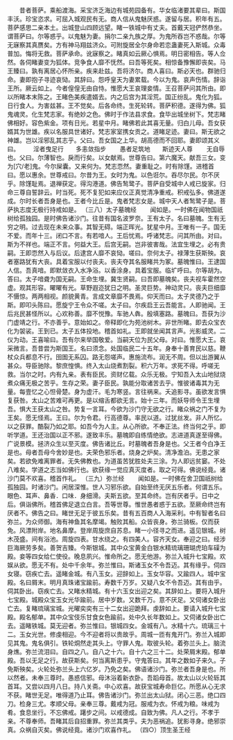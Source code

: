 <!-- { "loadSidebar": true } -->
　　昔者菩萨。乘船渡海。采宝济乏海边有城苑园备有。华女临渚要其辈曰。斯国丰沃。珍宝恣求。可屈入城观民有无。商人信从鬼魅厌惑。遂留与居。积年有五。菩萨感思二亲本土。出城登山四顾远望。睹一铁城中有丈夫。首戴天冠俨然恭坐。谓菩萨曰。尔等惑乎。以鬼魅为妻。捐尔二亲九族之厚。为鬼所吞岂不惑哉。尔等无寐察其真赝矣。方有神马翔兹济众。可附旋居全尔身命若恋蛊妻死入斯城。众毒普加。悔将无救。菩萨承命。讹寐察之。睹真如云厥心惧焉。明日密相告。等人佥然。各伺睹妻变为狐体。竞争食人靡不怃然。曰吾等死矣。相惊备豫懈即丧矣。马王臻曰。孰有离居心怀所亲。疾来赴兹。吾将济尔。商人喜曰。斯必天也。群驰归命。妻即抱子寻迹哀恸。其辞曰。怨呼皇天为妻累载。今以为鬼。哀声伤情。辞诣王所。厥云如上。今者偟偟无由自恃。惟愿大王哀理妾情。王召菩萨问其所由。即以所睹本末陈之。王睹色美疾遣婿去。内之后宫为其淫荒。国正纷乱。鬼化为狐。日行食人。为害兹甚。王不觉矣。后各命终。生死轮转。菩萨积德。遂得为佛。狐鬼魂灵。化生梵志家。有绝妙之色。佛时于作法县求食。食毕出城坐树下。梵志睹佛相好。容色紫金。项有日光。若星中月。睹佛若此其喜无量。归白儿母。吾女获婿其为世雄。疾以名服具世诸好。梵志家室携女贡之。道睹足迹。妻曰。斯无欲之神雄。岂以淫邪乱其志乎。父曰。吾女国之上华。胡高德而不回耶。妻即颂其义曰。
　　淫者曳足行　　多恚敛指步
　　愚者足筑地　　斯迹天人尊
　　无自辱也。父曰。尔薄智也。戾而行矣。以女献焉。世尊告曰。第六魔天。献吾三女。变为[穴/老]鬼。今尔屎囊。又来何为。梵志恧然。妻重耻之。时有除馑。进稽首曰。愿以惠余。世尊戒曰。尔昔为王。女时为鬼。以色诳尔。吞尽尔民。尔不厌乎。除馑耻焉。退禅获定。得沟港道。佛告鹙鹭子。菩萨自受城中人戒已旋家。归命三尊自誓辞云。时当死。死不复犯如来应仪正真觉清净重戒。积戒弘多。佛道遂成。尔时长者吾身是也。王者今比丘是。鬼者梵志女是。城中天人者鹙鹭子是。菩萨执志度无极行持戒如是。
（三八）太子墓魄经
　　闻如是。一时佛在闻物国祇树给孤独园。是时佛告诸沙门。往昔有国名波罗奈。王有太子。名曰墓魄。生有无穷之明。过去现在未来众事。其智无碍。端正晖光。犹星中月。王唯有一子。国无不爱。而年十三。闭口不言。有若喑人。王后忧焉。呼诸梵志。问其所由。对曰。斯为不祥也。端正不言。何益大王。后宫无嗣。岂非彼害哉。法宜生埋之。必有贵嗣。王即恧然入与后议。后逮宫人靡不哀恸。嗟曰。奈何太子。禄薄生获斯殃。哀者塞路犹有大丧。具着宝服以付丧夫。丧夫夺其名服睹共为冢。墓魄惟曰。王逮国人信。吾真喑。即默敛衣入水净浴。以香涂身。具着宝服。临圹呼曰。尔等胡为。答曰。太子喑聋为国无嗣。王命生埋。冀生贤嗣。曰吾即墓魄矣。丧夫视车霍然空虚。观其形容。曜曜有光。草野遐迩犹日之明。圣灵巨势。神动灵只。丧夫巨细靡不慑惊。两两相视。颜貌黄青。言成文章靡不畏焉。仰天而曰。太子灵德乃之于斯。即叩头陈曰。愿旋宁王令众不嗟。太子曰。尔疾启王云吾能言。人即驰闻。王后兆民甚怪所以。心欢称善。靡不悦豫。车驰人犇。殷填塞路。墓魄曰。吾获为沙门虚靖之行。不亦善乎。意始如之。帝释即化为苑池树木。非世所睹。即去众宝衣化为袈裟。王到已。太子五体投地。稽首如礼。王即就坐闻其言声。光影威灵。二仪为动。王喜喻曰。吾有尔来举国敬爱。当嗣天位为民父母。对曰。惟愿大王。哀采微言。吾昔尝为斯国王。名曰须念。处国临民二十五年。身奉十善育民以慈。鞭杖众兵都息不行。囹圄无系囚。路无怨嗟声。惠施流布。润无不周。但以出游翼从甚众。导臣驰除。黎庶惶惧。终入太山烧煮割裂。积六万年。求死不得。呼嗟无救。当尔之时。内有九亲。表有臣民。资财亿载。众乐无极。宁知吾入太山地狱烧煮众痛无极之苦乎。生存之荣。妻子臣民。孰能分取诸苦去乎。惟彼诸毒其为无量。每壹忆之心怛骨楚。身为虚汗。毛为寒竖。言往祸来。夭追影寻。虽欲发言惧复获咎。太山之苦难可再更。是以缩舌都欲无言。始十三年。而妖导师令王生埋吾。惧大王获太山之咎。势复一言耳。今欲为沙门守无欲之行。睹众祸之门不复为王矣。愿无怪焉。王曰。尔为令君。行高德尊。率民以道。过犹丝发。非人所忆。以之获罪。酷裂乃如之耶。如吾今为人主。从心所欲。不奉正法。终当何之乎。即听学道。王还治国以正不邪。遂致丰乐。墓魄即自练情绝欲。志进道真遂至得佛。广说景模。拯济众生以至灭度。佛告诸比丘。时墓魄者吾身是也。父王者今白净王是也。母者吾母今舍妙是也。夫荣色邪乐者。烧身之炉矣。清净澹泊。无患之家矣。若欲免难离罪者。无失佛教也。为道虽苦犹胜处夫三涂。为人即远贫窭。不处八难矣。学道之志当如佛行也。欲获缘一觉应真灭度者。取之可得。佛说经竟。诸沙门莫不欢喜。稽首作礼。
（三九）弥兰经
　　闻如是。一时佛在舍卫国祇树给孤独园。时诸沙门。闲居深惟。世人习邪乐欲。自始至终无厌五乐者。何谓五乐。眼色、耳声、鼻香．口味．身细滑。夫斯五欲。至其命终。岂有厌者乎。日中之后。俱诣佛所。稽首佛足退立白言。吾等世尊。惟世愚者惑于五欲。至厥命终岂有厌者不。佛告之曰。睹世无足于彼五乐矣。昔有五百商人入海采利。中有智者名曰弥兰。为众师御。海有神鱼其名摩竭。触败其船。众皆丧身。弥兰骑板。仅而获免。风漂附岸。地名鼻摩。登岸周旋庶自苏息。睹一小径寻之而进。遥见银城。树木茂盛。间有浴池。周旋四表。甘水绕之。有四美人。容齐天女。奉迎之曰。经涉巨海厥劳多矣。善贺吉臻。今斯银城。其中众宝黄金白银水精琉璃珊瑚虎珀车磲为殿。妾等四女给仁使役。晚息夙兴。惟命所之。愿无他游。弥兰入城升七宝殿。欢娱从欲。愿无不有。处中千余年。弥兰惟曰。斯诸玉女不令吾迈。其有缘乎。伺四女寝。窃疾亡去。遥睹金城。有八玉女。迎辞如上。玉女华容。又踰四人。城中宝殿。名曰屑末。明月真珠诸宝踰前。寿数千万岁。又疑八女不令吾迈。其有由乎。伺其卧出。窃疾亡去。又睹水精城。有十六玉女出迎之矣。其辞如上。要将入城升七宝殿。城殿众宝玉女光华踰前。居中岁数。又数千万。意不厌足。又伺诸女卧出亡去。复睹琉璃宝城。光曜奕奕有三十二女出迎跪拜。虔辞如上。要请入城升七宝殿。殿名郁单。其中众宝伎乐甘食女色踰前。处中久长年数如上。又伺诸女卧出亡去。遥睹铁城。莫无迎者。弥兰惟曰。银城四女。金城有八。水精十六。琉璃三十二。玉女光世。修虔相迎。今不迎者将以贵故乎。周城一匝有鬼开门。弥兰入城即见其鬼。鬼名俱引。铁轮烔然走其头上。守罪人鬼。取彼头轮。着弥兰头上。脑流身燋。弥兰流泪曰。自四之八。自八之十六。自十六之三十二。处荣屑末殿。郁单殿。吾以无足之行。故获斯矣。何当离斯患乎。守鬼答曰。其年之数如子来久。子免斯殃矣。火轮处弥兰头上六亿岁。乃免之矣。佛语诸沙门。弥兰者吾身是也。所以然者。未奉三尊时。愚惑信邪。母沐浴着新衣卧。吾蹈母首。故太山以火轮轹其首耳。又尝以四月八日。持八关斋。中心欢喜。故获宝城寿命巨亿。所愿从心无求不获。睹世无足。唯得道乃止耳。佛告诸沙门。弥兰出太山狱。闭心三恶。绝口四刀。检身三尤。孝顺父母。亲奉三尊。戴戒为冠。服戒为衣。怀戒为粮。味戒为肴。食息坐行。不忘佛戒。躇步之间。以戒德成。自致为佛。凡人之行。不孝于亲。不尊奉师。吾睹其后自招重罪。弥兰其类乎。夫为恶祸追。犹影寻身。绝邪崇真。众祸自灭矣。佛说经竟。诸沙门欢喜作礼。
（四○）顶生圣王经
